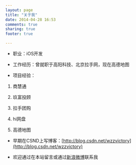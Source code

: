 ```yaml
---
layout: page
title: "关于我"
date: 2014-04-28 16:53
comments: true
sharing: true
footer: true

---
```



* 职业：iOS开发

* 工作经历：曾就职于高阳科技、北京拉手网，现在高德地图

* 项目经验：

1. 商慧通

2. 玖富投顾

3. 拉手团购

4. hi网盘

5. 高德地图


* 早期在CSND上写博客：[http://blog.csdn.net/wzzvictory](http://blog.csdn.net/wzzvictory)

* 欢迎通过在本站留言或通过[新浪微博](http://weibo.com/foogry)联系我
